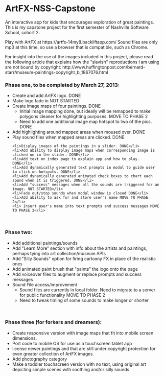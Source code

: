 ArtFX-NSS-Capstone
==================

An interactive app for kids that encourages exploration of great paintings. This is my capstone project for the first semester of Nashville Software School, cohort 2.
<p>Play with ArtFX at https://artfx-14my8.backliftapp.com/   Sound files are only mp3 at this time, so use a browser that is compatible, such as Chrome. </p>
<p>For insight into the use of the images included in this project, please read the following article that explains how the "slavish" reproductions I am using are not bound by copyright: http://www.huffingtonpost.com/bernard-starr/museum-paintings-copyright_b_1867076.html</p>

<html>
<h3>Phase one, to be completed by March 27, 2013: </h3>
<ul>
  <li>Create and add ArtFX logo. DONE</li>
	<li>Make logo fade in NOT STARTED</li>
	<li>Create image maps of four paintings. DONE
		<ul>
			<li>Initial image mapping done, but ideally will be remapped to make polygons cleaner for highlighting purposes. MOVE TO PHASE 2</li>
			<li>Need to add one additional image map hotspot to two of the pics. DONE </li>
		</ul></li>
	<li>Add highlighting around mapped areas when moused over. DONE</li>
	<li>Play sound files when mapped areas are clicked. DONE 
		
	<li>Display images of the paintings in a slider. DONE</li>
	<li>Add ability to display image maps when corresponding image is clicked on in the slider. DONE</li>
	<li>Add text on index page to explain app and how to play. DONE</li>
	<li>Add dynamically generated text prompts in modal to guide user to click on hotspots. DONE</li>
	<li>Add dynamically generated animated check boxes to chart each sound when it is triggered. DONE</li>
	<li>Add "success" messages when all the sounds are triggered for an image. NOT STARTED</li>
	<li>Fade out/stop sounds when modal window is closed DONE</li>
	<li>Add ability to ask for and store user's name MOVE TO PHASE 2</li>
	<li> Insert user's name into text prompts and success messages MOVE TO PHASE 2</li>
</ul><br>
<h3>Phase two: </h3>
<ul>
	<li>Add additional paintings/sounds</li>
	<li>Add "Learn More" section with info about the artists and paintings, perhaps tying into art collection/museum APIs</li>
	<li>Add "Silly Sounds" option for firing cartoony FX in place of the realistic ones</li>
	<li>Add animated paint brush that "paints" the logo onto the page</li>
	<li>Add voiceover files to augment or replace prompts and success messages</li>
	<li>Sound File access/improvement
	<ul>
			<li>Sound files are currently in local folder. Need to migrate to a server for public functionality MOVE TO PHASE 2</li>
			<li>Need to tweak timing of some sounds to make longer or shorter</li>
	</ul></li>
</ul><br>
<h3>Phase three (for forkers and dreamers):</h3>
<ul>
	<li>Create responsive version with image maps that fit into mobile screen dimensions.</li>
	<li>Port code to mobile OS for use as a touchscreen tablet app</li>
	<li>license newer paintings and that are still under copyright protection for even greater collection of ArtFX images.</li>
	<li>Add photography category</li>
	<li>Make a toddler touchscreen version with no text, using original art depicting simple scenes with soothing and/or silly sounds</li>
</ul>


</html>
